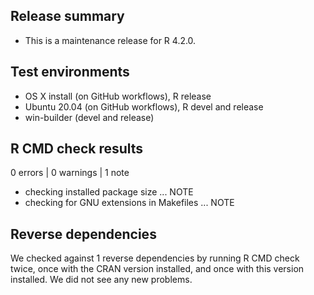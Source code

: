 ## Release summary
* This is a maintenance release for R 4.2.0.

## Test environments
* OS X install (on GitHub workflows), R release
* Ubuntu 20.04 (on GitHub workflows), R devel and release
* win-builder (devel and release)

## R CMD check results

0 errors | 0 warnings | 1 note

* checking installed package size ... NOTE
* checking for GNU extensions in Makefiles ... NOTE

## Reverse dependencies
We checked against 1 reverse dependencies by running R CMD check twice, once with the CRAN version installed, and once with this version installed. We did not see any new problems.
